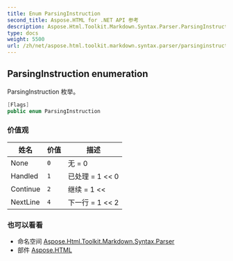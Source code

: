 ```yaml
---
title: Enum ParsingInstruction
second_title: Aspose.HTML for .NET API 参考
description: Aspose.Html.Toolkit.Markdown.Syntax.Parser.ParsingInstruction 枚举. ParsingInstruction 枚举
type: docs
weight: 5500
url: /zh/net/aspose.html.toolkit.markdown.syntax.parser/parsinginstruction/
---
```

## ParsingInstruction enumeration

ParsingInstruction 枚举。

```csharp
[Flags]
public enum ParsingInstruction
```

### 价值观

| 姓名 | 价值 | 描述 |
| --- | --- | --- |
| None | `0` | 无 = 0 |
| Handled | `1` | 已处理 = 1 &lt;&lt; 0 |
| Continue | `2` | 继续 = 1 &lt;&lt; |
| NextLine | `4` | 下一行 = 1 &lt;&lt; 2 |

### 也可以看看

* 命名空间 [Aspose.Html.Toolkit.Markdown.Syntax.Parser](../../aspose.html.toolkit.markdown.syntax.parser/)
* 部件 [Aspose.HTML](../../)


